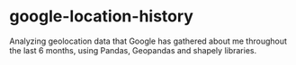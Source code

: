 # google-location-history
Analyzing geolocation data that Google has gathered about me throughout the last 6 months, using Pandas, Geopandas and shapely libraries.